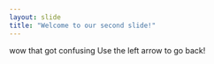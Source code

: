 ```yaml
---
layout: slide
title: "Welcome to our second slide!"
---
```

wow that got confusing
Use the left arrow to go back!
